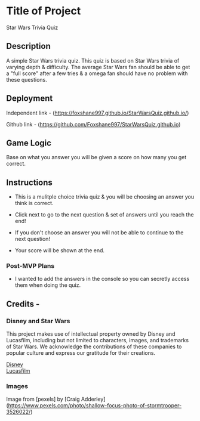 # Title of Project
Star Wars Trivia Quiz

## Description

A simple Star Wars trivia quiz.
This quiz is based on Star Wars trivia of varying depth & difficulty.
The average Star Wars fan should be able to get a "full score" after a few tries & a omega fan should have no problem with these questions.

## Deployment

Independent link - (https://foxshane997.github.io/StarWarsQuiz.github.io/)

Github link - (https://github.com/Foxshane997/StarWarsQuiz.github.io)

## Game Logic

 Base on what you answer you will be given a score on how many you get correct. 

## Instructions 
- This is a mulitple choice trivia quiz & you will be choosing an answer you think is correct.

- Click next to go to the next question & set of answers until you reach the end!

- If you don't choose an answer you will not be able to continue to the next question!

- Your score will be shown at the end. 

### Post-MVP Plans

- I wanted to add the answers in the console so you can secretly access them when doing the quiz.

## Credits -

### Disney and Star Wars

This project makes use of intellectual property owned by Disney and Lucasfilm, including but not limited to characters, images, and trademarks of Star Wars. We acknowledge the contributions of these companies to popular culture and express our gratitude for their creations.

[Disney](https://www.disney.com/)  
[Lucasfilm](https://www.lucasfilm.com/)

### Images 

Image from [pexels] by [Craig Adderley]
(https://www.pexels.com/photo/shallow-focus-photo-of-stormtrooper-3526022/)